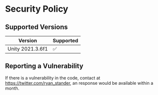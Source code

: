 # Security Policy

## Supported Versions

| Version | Supported          |
| ------- | ------------------ |
| Unity 2021.3.6f1  | :white_check_mark: |

## Reporting a Vulnerability

If there is a vulnerability in the code, contact at https://twitter.com/ryan_stander, an response would be available within a month.
